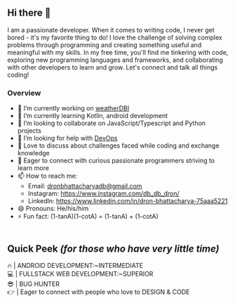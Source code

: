 ## Hi there 👋

I am a passionate developer. When it comes to writing code, I never get bored - it's my favorite thing to do! I love the challenge of solving complex problems through programming and creating something useful and meaningful with my skills. In my free time, you'll find me tinkering with code, exploring new programming languages and frameworks, and collaborating with other developers to learn and grow. Let's connect and talk all things coding!

### Overview
- 🔭 I’m currently working on [weatherDBI](https://github.com/db-db-dron/weatherdb)
- 🌱 I’m currently learning Kotlin, android development
- 👯 I’m looking to collaborate on JavaScript/Typescript and Python projects
- 🤔 I’m looking for help with [DevOps](https://www.google.com/search?q=devops)
- 💬 Love to discuss about challenges faced while coding and exchange knowledge
- 🤝 Eager to connect with curious passionate programmers striving to learn more
- 📫 How to reach me:
    - Email: dronbhattacharyadb@gmail.com
    - Instagram: https://www.instagram.com/db_db_dron/
    - LinkedIn: https://www.linkedin.com/in/dron-bhattacharya-75aaa5221
- 😄 Pronouns: He/his/him
- ⚡ Fun fact: (1-tanA)(1-cotA) = (1-tanA) + (1-cotA)
<br/><br/>
## Quick Peek _(for those who have very little time)_
🔥 | ANDROID DEVELOPMENT:~INTERMEDIATE <br/>
💻 | FULLSTACK WEB DEVELOPMENT:~SUPERIOR <br/>
😎 | BUG HUNTER <br/>
👉 | Eager to connect with people who love to DESIGN & CODE

